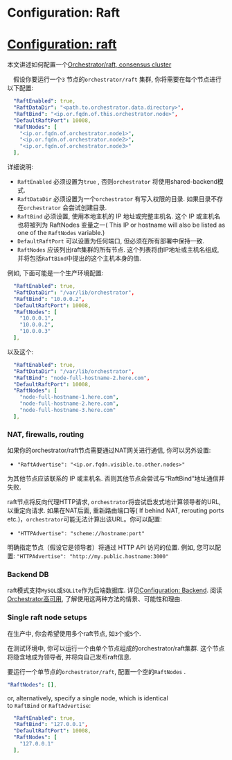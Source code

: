 # Configuration: Raft
# [Configuration: raft](https://github.com/openark/orchestrator/blob/master/docs/configuration-raft.md)
本文讲述如何配置一个[Orchestrator/raft, consensus cluster](https://github.com/Fanduzi/orchestrator-chn-doc/blob/master/Setup/%E9%83%A8%E7%BD%B2/Orchestrator%20raft%2C%20consensus%20cluster.md)

 假设你要运行一个`3` 节点的`orchestrator/raft` 集群, 你将需要在每个节点进行以下配置:

```yaml
  "RaftEnabled": true,
  "RaftDataDir": "<path.to.orchestrator.data.directory>",
  "RaftBind": "<ip.or.fqdn.of.this.orchestrator.node>",
  "DefaultRaftPort": 10008,
  "RaftNodes": [
    "<ip.or.fqdn.of.orchestrator.node1>",
    "<ip.or.fqdn.of.orchestrator.node2>",
    "<ip.or.fqdn.of.orchestrator.node3>"
  ],
```
详细说明:

* `RaftEnabled` 必须设置为`true` , 否则`orchestrator` 将使用shared-backend模式.
* `RaftDataDir` 必须设置为一个`orchestrator` 有写入权限的目录. 如果目录不存在`orchestrator` 会尝试创建目录.
* `RaftBind` 必须设置, 使用本地主机的 IP 地址或完整主机名.  这个 IP 或主机名也将被列为 RaftNodes 变量之一( This IP or hostname will also be listed as one of the `RaftNodes` variable.)
* `DefaultRaftPort` 可以设置为任何端口, 但必须在所有部署中保持一致.
* `RaftNodes` 应该列出raft集群的所有节点. 这个列表将由IP地址或主机名组成, 并将包括`RaftBind`中提出的这个主机本身的值.

例如, 下面可能是一个生产环境配置:

```yaml
  "RaftEnabled": true,
  "RaftDataDir": "/var/lib/orchestrator",
  "RaftBind": "10.0.0.2",
  "DefaultRaftPort": 10008,
  "RaftNodes": [
    "10.0.0.1",
    "10.0.0.2",
    "10.0.0.3"
  ],
```
以及这个:

```yaml
  "RaftEnabled": true,
  "RaftDataDir": "/var/lib/orchestrator",
  "RaftBind": "node-full-hostname-2.here.com",
  "DefaultRaftPort": 10008,
  "RaftNodes": [
    "node-full-hostname-1.here.com",
    "node-full-hostname-2.here.com",
    "node-full-hostname-3.here.com"
  ],
```
### NAT, firewalls, routing
如果你的orchestrator/raft节点需要通过NAT网关进行通信, 你可以另外设置:

* `"RaftAdvertise": "<ip.or.fqdn.visible.to.other.nodes>"`

为其他节点应该联系的 IP 或主机名. 否则其他节点会尝试与“RaftBind”地址通信并失败.

raft节点将反向代理HTTP请求, `orchestrator`将尝试启发式地计算领导者的URL, 以重定向请求. 如果在NAT后面, 重新路由端口等( If behind NAT, rerouting ports etc.)，`orchestrator`可能无法计算出该URL。你可以配置:

* `"HTTPAdvertise": "scheme://hostname:port"`

明确指定节点（假设它是领导者）将通过 HTTP API 访问的位置.  例如, 您可以配置:  `"HTTPAdvertise": "http://my.public.hostname:3000"`

### Backend DB
raft模式支持`MySQL`或`SQLite`作为后端数据库. 详见[Configuration: Backend](https://github.com/Fanduzi/orchestrator-chn-doc/blob/master/Setup/配置/Configuration%20%20Backend.md). 阅读[Orchestrator高可用](https://github.com/Fanduzi/orchestrator-chn-doc/blob/master/Deployment/Orchestrator高可用.md), 了解使用这两种方法的情景、可能性和理由.

### Single raft node setups
在生产中, 你会希望使用多个raft节点, 如`3`个或`5`个.

在测试环境中, 你可以运行一个由单个节点组成的orchestrator/raft集群. 这个节点将隐含地成为领导者, 并将向自己发布raft信息.

要运行一个单节点的`orchestrator/raft`, 配置一个空的`RaftNodes` .

```yaml
"RaftNodes": [],
```
or, alternatively, specify a single node, which is identical to `RaftBind` or `RaftAdvertise`:

```yaml
  "RaftEnabled": true,
  "RaftBind": "127.0.0.1",
  "DefaultRaftPort": 10008,
  "RaftNodes": [
    "127.0.0.1"
  ],
```
